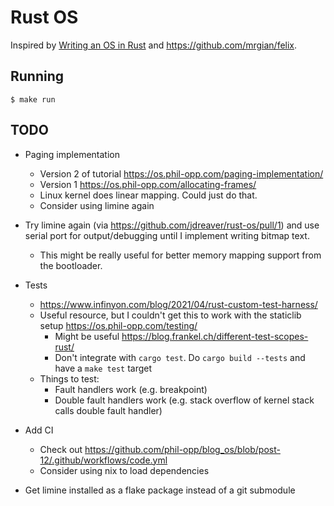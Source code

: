 # Rust OS

Inspired by [Writing an OS in Rust](https://os.phil-opp.com/) and <https://github.com/mrgian/felix>.

## Running

```
$ make run
```

## TODO

- Paging implementation
  - Version 2 of tutorial <https://os.phil-opp.com/paging-implementation/>
  - Version 1 <https://os.phil-opp.com/allocating-frames/>
  - Linux kernel does linear mapping. Could just do that.
  - Consider using limine again
- Try limine again (via <https://github.com/jdreaver/rust-os/pull/1>) and use serial port for output/debugging until I implement writing bitmap text.
  - This might be really useful for better memory mapping support from the bootloader.

- Tests
  - <https://www.infinyon.com/blog/2021/04/rust-custom-test-harness/>
  - Useful resource, but I couldn't get this to work with the staticlib setup <https://os.phil-opp.com/testing/>
    - Might be useful <https://blog.frankel.ch/different-test-scopes-rust/>
    - Don't integrate with `cargo test`. Do `cargo build --tests` and have a `make test` target
  - Things to test:
    - Fault handlers work (e.g. breakpoint)
    - Double fault handlers work (e.g. stack overflow of kernel stack calls double fault handler)
- Add CI
  - Check out <https://github.com/phil-opp/blog_os/blob/post-12/.github/workflows/code.yml>
  - Consider using nix to load dependencies
- Get limine installed as a flake package instead of a git submodule
